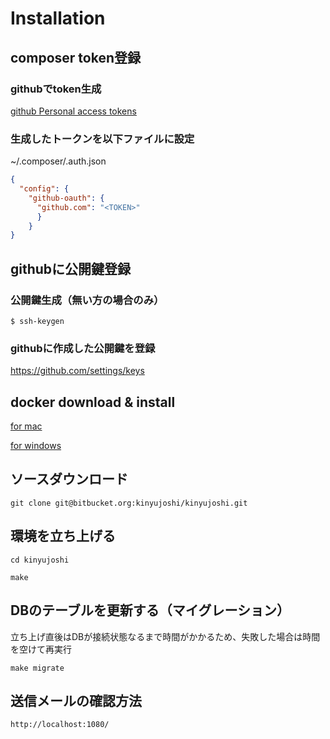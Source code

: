 # Installation

## composer token登録

### githubでtoken生成

[github Personal access tokens](https://github.com/settings/tokens)

### 生成したトークンを以下ファイルに設定

~/.composer/.auth.json

```~/.composer/.auth.json
{  
  "config": {
    "github-oauth": {
      "github.com": "<TOKEN>"
      }
    }
}
```

## githubに公開鍵登録

### 公開鍵生成（無い方の場合のみ）

```
$ ssh-keygen
```

### githubに作成した公開鍵を登録

https://github.com/settings/keys

## docker download & install

[for mac](https://download.docker.com/mac/stable/Docker.dmg)

[for windows](https://download.docker.com/win/stable/Docker%20for%20Windows%20Installer.exe)

## ソースダウンロード

```
git clone git@bitbucket.org:kinyujoshi/kinyujoshi.git
```

## 環境を立ち上げる

```
cd kinyujoshi

make
```

## DBのテーブルを更新する（マイグレーション）

立ち上げ直後はDBが接続状態なるまで時間がかかるため、失敗した場合は時間を空けて再実行

```
make migrate
```

## 送信メールの確認方法
```
http://localhost:1080/
```
